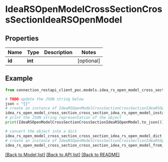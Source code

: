 # IdeaRSOpenModelCrossSectionCrossSectionIdeaRSOpenModel


## Properties

Name | Type | Description | Notes
------------ | ------------- | ------------- | -------------
**id** | **int** |  | [optional] 

## Example

```python
from connection_restapi_client_poc.models.idea_rs_open_model_cross_section_cross_section_idea_rs_open_model import IdeaRSOpenModelCrossSectionCrossSectionIdeaRSOpenModel

# TODO update the JSON string below
json = "{}"
# create an instance of IdeaRSOpenModelCrossSectionCrossSectionIdeaRSOpenModel from a JSON string
idea_rs_open_model_cross_section_cross_section_idea_rs_open_model_instance = IdeaRSOpenModelCrossSectionCrossSectionIdeaRSOpenModel.from_json(json)
# print the JSON string representation of the object
print(IdeaRSOpenModelCrossSectionCrossSectionIdeaRSOpenModel.to_json())

# convert the object into a dict
idea_rs_open_model_cross_section_cross_section_idea_rs_open_model_dict = idea_rs_open_model_cross_section_cross_section_idea_rs_open_model_instance.to_dict()
# create an instance of IdeaRSOpenModelCrossSectionCrossSectionIdeaRSOpenModel from a dict
idea_rs_open_model_cross_section_cross_section_idea_rs_open_model_from_dict = IdeaRSOpenModelCrossSectionCrossSectionIdeaRSOpenModel.from_dict(idea_rs_open_model_cross_section_cross_section_idea_rs_open_model_dict)
```
[[Back to Model list]](../README.md#documentation-for-models) [[Back to API list]](../README.md#documentation-for-api-endpoints) [[Back to README]](../README.md)


